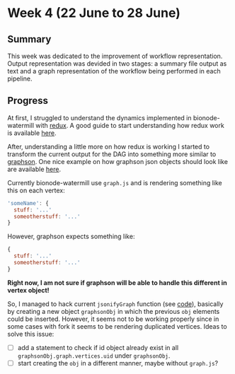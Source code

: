 # Week 4 (22 June to 28 June)

## Summary

This week was dedicated to the improvement of workflow representation. Output
 representation was devided in two stages: a summary file output as text and 
 a graph representation of the workflow being performed in each pipeline.
 
## Progress

At first, I struggled to understand the dynamics implemented in 
bionode-watermill with [redux](https://www.npmjs.com/package/redux). A good 
guide to start understanding how redux work is available [here](https://egghead.io/lessons/javascript-redux-the-single-immutable-state-tree).

After, understanding a little more on how redux is working I started to 
transform the current output for the DAG into something more similar to 
[graphson](https://www.npmjs.com/package/graphson). One nice example on how 
graphson json objects should look like are available [here](https://github.com/tinkerpop/blueprints/wiki/GraphSON-Reader-and-Writer-Library).

Currently bionode-watermill use `graph.js` and is rendering 
something like this on each vertex:

```javascript
'someName': {
  stuff: '...'
  someotherstuff: '...'
}
```

However, graphson expects something like:

```javascript
{ 
  stuff: '...'
  someotherstuff: '...'
}
```

**Right now, I am not sure if graphson will be able to handle this different 
in vertex object!**

So, I managed to hack current `jsonifyGraph` function (see [code](tiagofilipe12/bionode-watermill@d20e79f)),
basically by creating a new object `graphsonObj` in which the previous `obj` 
 elements could be inserted. However, it seems not to be working properly 
 since in some cases with fork it seems to be rendering duplicated vertices.
 Ideas to solve this issue:
 
 * [ ] add a statement to check if id object already exist in all 
 `graphsonObj.graph.vertices.uid` under `graphsonObj`.
 * [ ] start creating the `obj` in a different manner, maybe without `graph.js`?